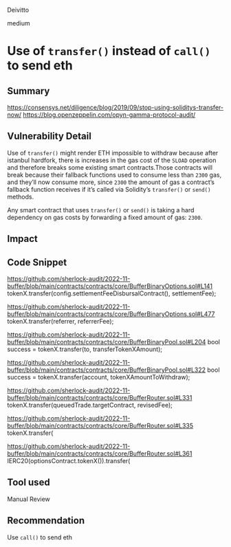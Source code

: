 Deivitto

medium

# Use of `transfer()` instead of `call()` to send eth

## Summary

https://consensys.net/diligence/blog/2019/09/stop-using-soliditys-transfer-now/
https://blog.openzeppelin.com/opyn-gamma-protocol-audit/

## Vulnerability Detail
Use of `transfer()` might render ETH impossible to withdraw because after istanbul hardfork, there is increases in the gas cost of the `SLOAD` operation and therefore breaks some existing smart contracts.Those contracts will break because their fallback functions used to consume less than `2300` gas, and they’ll now consume more, since `2300` the amount of gas a contract’s fallback function receives if it’s called via Solidity’s `transfer()` or `send()` methods.

Any smart contract that uses `transfer()` or `send()` is taking a hard dependency on gas costs by forwarding a fixed amount of gas: `2300`.
## Impact

## Code Snippet


https://github.com/sherlock-audit/2022-11-buffer/blob/main/contracts/contracts/core/BufferBinaryOptions.sol#L141
        tokenX.transfer(config.settlementFeeDisbursalContract(), settlementFee);

https://github.com/sherlock-audit/2022-11-buffer/blob/main/contracts/contracts/core/BufferBinaryOptions.sol#L477
                tokenX.transfer(referrer, referrerFee);

https://github.com/sherlock-audit/2022-11-buffer/blob/main/contracts/contracts/core/BufferBinaryPool.sol#L204
        bool success = tokenX.transfer(to, transferTokenXAmount);

https://github.com/sherlock-audit/2022-11-buffer/blob/main/contracts/contracts/core/BufferBinaryPool.sol#L322
        bool success = tokenX.transfer(account, tokenXAmountToWithdraw);

https://github.com/sherlock-audit/2022-11-buffer/blob/main/contracts/contracts/core/BufferRouter.sol#L331
        tokenX.transfer(queuedTrade.targetContract, revisedFee);

https://github.com/sherlock-audit/2022-11-buffer/blob/main/contracts/contracts/core/BufferRouter.sol#L335
            tokenX.transfer(

https://github.com/sherlock-audit/2022-11-buffer/blob/main/contracts/contracts/core/BufferRouter.sol#L361
        IERC20(optionsContract.tokenX()).transfer(


## Tool used

Manual Review

## Recommendation
Use `call()` to send eth
